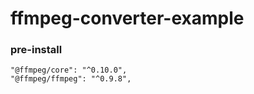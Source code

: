# ffmpeg-converter-example

### pre-install
```
"@ffmpeg/core": "^0.10.0",
"@ffmpeg/ffmpeg": "^0.9.8",
```
